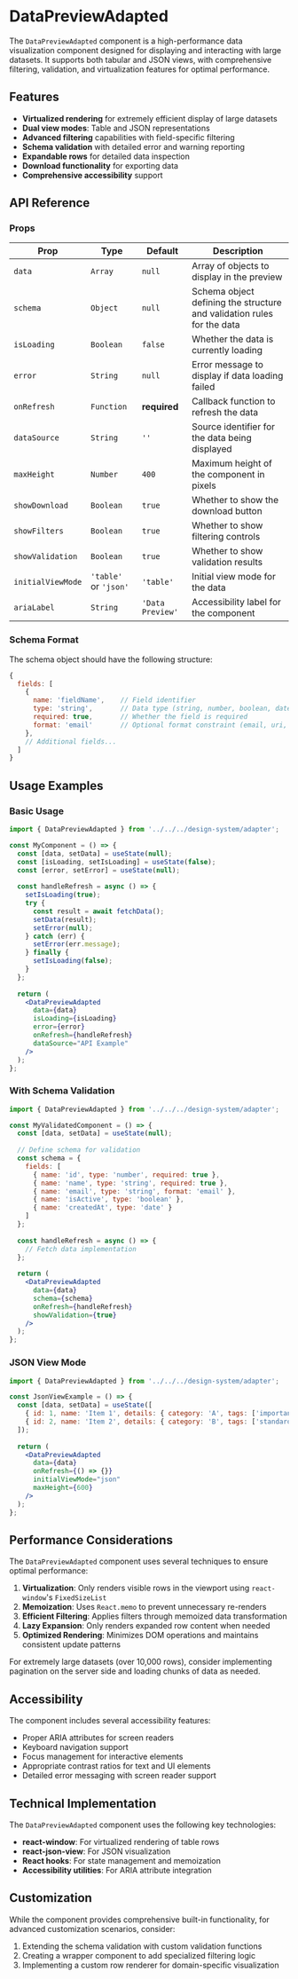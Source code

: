 # DataPreviewAdapted

The `DataPreviewAdapted` component is a high-performance data visualization component designed for displaying and interacting with large datasets. It supports both tabular and JSON views, with comprehensive filtering, validation, and virtualization features for optimal performance.

## Features

- **Virtualized rendering** for extremely efficient display of large datasets
- **Dual view modes**: Table and JSON representations
- **Advanced filtering** capabilities with field-specific filtering
- **Schema validation** with detailed error and warning reporting
- **Expandable rows** for detailed data inspection
- **Download functionality** for exporting data
- **Comprehensive accessibility** support

## API Reference

### Props

| Prop | Type | Default | Description |
|------|------|---------|-------------|
| `data` | `Array` | `null` | Array of objects to display in the preview |
| `schema` | `Object` | `null` | Schema object defining the structure and validation rules for the data |
| `isLoading` | `Boolean` | `false` | Whether the data is currently loading |
| `error` | `String` | `null` | Error message to display if data loading failed |
| `onRefresh` | `Function` | **required** | Callback function to refresh the data |
| `dataSource` | `String` | `''` | Source identifier for the data being displayed |
| `maxHeight` | `Number` | `400` | Maximum height of the component in pixels |
| `showDownload` | `Boolean` | `true` | Whether to show the download button |
| `showFilters` | `Boolean` | `true` | Whether to show filtering controls |
| `showValidation` | `Boolean` | `true` | Whether to show validation results |
| `initialViewMode` | `'table'` or `'json'` | `'table'` | Initial view mode for the data |
| `ariaLabel` | `String` | `'Data Preview'` | Accessibility label for the component |

### Schema Format

The schema object should have the following structure:

```js
{
  fields: [
    {
      name: 'fieldName',    // Field identifier
      type: 'string',       // Data type (string, number, boolean, date, object, array)
      required: true,       // Whether the field is required
      format: 'email'       // Optional format constraint (email, uri, uuid)
    },
    // Additional fields...
  ]
}
```

## Usage Examples

### Basic Usage

```jsx
import { DataPreviewAdapted } from '../../../design-system/adapter';

const MyComponent = () => {
  const [data, setData] = useState(null);
  const [isLoading, setIsLoading] = useState(false);
  const [error, setError] = useState(null);
  
  const handleRefresh = async () => {
    setIsLoading(true);
    try {
      const result = await fetchData();
      setData(result);
      setError(null);
    } catch (err) {
      setError(err.message);
    } finally {
      setIsLoading(false);
    }
  };
  
  return (
    <DataPreviewAdapted
      data={data}
      isLoading={isLoading}
      error={error}
      onRefresh={handleRefresh}
      dataSource="API Example"
    />
  );
};
```

### With Schema Validation

```jsx
import { DataPreviewAdapted } from '../../../design-system/adapter';

const MyValidatedComponent = () => {
  const [data, setData] = useState(null);
  
  // Define schema for validation
  const schema = {
    fields: [
      { name: 'id', type: 'number', required: true },
      { name: 'name', type: 'string', required: true },
      { name: 'email', type: 'string', format: 'email' },
      { name: 'isActive', type: 'boolean' },
      { name: 'createdAt', type: 'date' }
    ]
  };
  
  const handleRefresh = async () => {
    // Fetch data implementation
  };
  
  return (
    <DataPreviewAdapted
      data={data}
      schema={schema}
      onRefresh={handleRefresh}
      showValidation={true}
    />
  );
};
```

### JSON View Mode

```jsx
import { DataPreviewAdapted } from '../../../design-system/adapter';

const JsonViewExample = () => {
  const [data, setData] = useState([
    { id: 1, name: 'Item 1', details: { category: 'A', tags: ['important', 'featured'] } },
    { id: 2, name: 'Item 2', details: { category: 'B', tags: ['standard'] } }
  ]);
  
  return (
    <DataPreviewAdapted
      data={data}
      onRefresh={() => {}}
      initialViewMode="json"
      maxHeight={600}
    />
  );
};
```

## Performance Considerations

The `DataPreviewAdapted` component uses several techniques to ensure optimal performance:

1. **Virtualization**: Only renders visible rows in the viewport using `react-window`'s `FixedSizeList`
2. **Memoization**: Uses `React.memo` to prevent unnecessary re-renders
3. **Efficient Filtering**: Applies filters through memoized data transformation
4. **Lazy Expansion**: Only renders expanded row content when needed
5. **Optimized Rendering**: Minimizes DOM operations and maintains consistent update patterns

For extremely large datasets (over 10,000 rows), consider implementing pagination on the server side and loading chunks of data as needed.

## Accessibility

The component includes several accessibility features:

- Proper ARIA attributes for screen readers
- Keyboard navigation support
- Focus management for interactive elements
- Appropriate contrast ratios for text and UI elements
- Detailed error messaging with screen reader support

## Technical Implementation

The `DataPreviewAdapted` component uses the following key technologies:

- **react-window**: For virtualized rendering of table rows
- **react-json-view**: For JSON visualization
- **React hooks**: For state management and memoization
- **Accessibility utilities**: For ARIA attribute integration

## Customization

While the component provides comprehensive built-in functionality, for advanced customization scenarios, consider:

1. Extending the schema validation with custom validation functions
2. Creating a wrapper component to add specialized filtering logic
3. Implementing a custom row renderer for domain-specific visualization